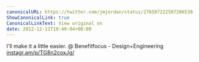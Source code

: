 ```yaml
---
canonicalURL: https://twitter.com/jmjordan/status/278587222507286530
ShowCanonicalLink: true
CanonicalLinkText: View original on
date: 2012-12-11T19:49:04+00:00
---
```

I'll make it a little easier. @ Benefitfocus - Design+Engineering [instagr.am/p/TG8n2coxJg/](http://instagr.am/p/TG8n2coxJg/)